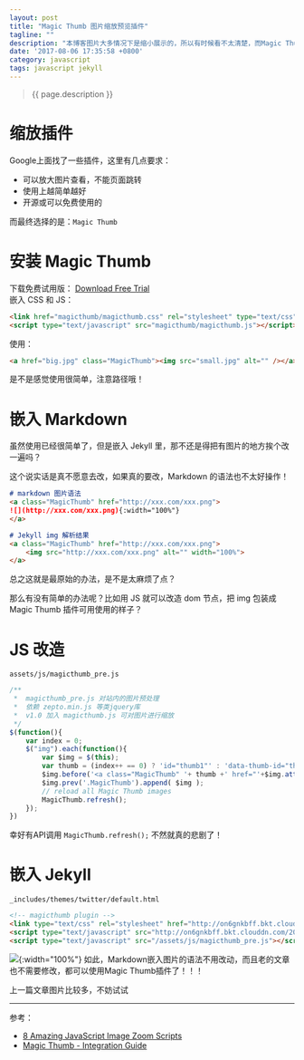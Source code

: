 ```yaml
---
layout: post
title: "Magic Thumb 图片缩放预览插件"
tagline: ""
description: "本博客图片大多情况下是缩小展示的，所以有时候看不太清楚，而Magic Thumb就能很好的解决这个问题"
date: '2017-08-06 17:35:58 +0800'
category: javascript
tags: javascript jekyll
---
```

> {{ page.description }}

# 缩放插件
Google上面找了一些插件，这里有几点要求：
- 可以放大图片查看，不能页面跳转
- 使用上越简单越好
- 开源或可以免费使用的

而最终选择的是：`Magic Thumb`

# 安装 Magic Thumb
下载免费试用版： [Download Free Trial](https://www.magictoolbox.com/static/magicthumb-trial.zip)     
嵌入 CSS 和 JS：
```html
<link href="magicthumb/magicthumb.css" rel="stylesheet" type="text/css" />
<script type="text/javascript" src="magicthumb/magicthumb.js"></script>
```

使用：
```html
<a href="big.jpg" class="MagicThumb"><img src="small.jpg" alt="" /></a>
```

是不是感觉使用很简单，注意路径哦！

# 嵌入 Markdown
虽然使用已经很简单了，但是嵌入 Jekyll 里，那不还是得把有图片的地方挨个改一遍吗？

这个说实话是真不愿意去改，如果真的要改，Markdown 的语法也不太好操作！
```md
# markdown 图片语法
<a class="MagicThumb" href="http://xxx.com/xxx.png">
![](http://xxx.com/xxx.png){:width="100%"}
</a>

# Jekyll img 解析结果
<a class="MagicThumb" href="http://xxx.com/xxx.png">
    <img src="http://xxx.com/xxx.png" alt="" width="100%">
</a>
```

总之这就是最原始的办法，是不是太麻烦了点？

那么有没有简单的办法呢？比如用 JS 就可以改造 dom 节点，把 img 包装成 Magic Thumb 插件可用使用的样子？

# JS 改造
`assets/js/magicthumb_pre.js`
```javascript
/**
 *  magicthumb_pre.js 对站内的图片预处理
 *  依赖 zepto.min.js 等类jquery库
 *  v1.0 加入 magicthumb.js 可对图片进行缩放
 */
$(function(){
    var index = 0;
    $("img").each(function(){
        var $img = $(this);
        var thumb = (index++ == 0) ? 'id="thumb1"' : 'data-thumb-id="thumb1"';
        $img.before('<a class="MagicThumb" '+ thumb +' href="'+$img.attr("src")+'"></a>');
        $img.prev('.MagicThumb').append( $img );
        // reload all Magic Thumb images
        MagicThumb.refresh();
    });
})
```

幸好有API调用 `MagicThumb.refresh();` 不然就真的悲剧了！

# 嵌入 Jekyll
`_includes/themes/twitter/default.html`
```html
<!-- magicthumb plugin -->
<link type="text/css" rel="stylesheet" href="http://on6gnkbff.bkt.clouddn.com/20170806073349_magicthumb.css"/>
<script type="text/javascript" src="http://on6gnkbff.bkt.clouddn.com/20170806073350_magicthumb.js"></script>
<script type="text/javascript" src="/assets/js/magicthumb_pre.js"></script>
```
![](http://on6gnkbff.bkt.clouddn.com/20170806102645_magic-thumb-01.png){:width="100%"}
如此，Markdown嵌入图片的语法不用改动，而且老的文章也不需要修改，都可以使用Magic Thumb插件了！！！

上一篇文章图片比较多，不妨试试

---
参考：
- [8 Amazing JavaScript Image Zoom Scripts](https://www.intenseblog.com/design/8-amazing-javascript-image-zoom-scripts.html)
- [Magic Thumb - Integration Guide](https://www.magictoolbox.com/magicthumb/integration/)

